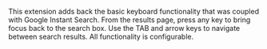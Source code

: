 This extension adds back the basic keyboard functionality that was coupled with Google Instant Search. From the results page, press any key to bring focus back to the search box. Use the TAB and arrow keys to navigate between search results. All functionality is configurable.

